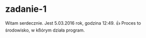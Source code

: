 # zadanie-1

Witam serdecznie. Jest 5.03.2016 rok, godzina 12:49. :+1: 
Proces to środowisko, w kßórym działa program. 
